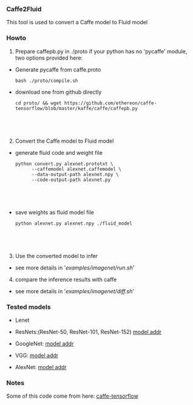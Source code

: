 ### Caffe2Fluid
This tool is used to convert a Caffe model to Fluid model

### Howto
1. Prepare caffepb.py in ./proto if your python has no 'pycaffe' module, two options provided here:
- Generate pycaffe from caffe.proto
  <pre><code>bash ./proto/compile.sh</code></pre>

- download one from github directly
  <pre><code>cd proto/ && wget https://github.com/ethereon/caffe-tensorflow/blob/master/kaffe/caffe/caffepb.py
</code></pre>

2. Convert the Caffe model to Fluid model
- generate fluid code and weight file
  <pre><code>python convert.py alexnet.prototxt \
        --caffemodel alexnet.caffemodel \
        --data-output-path alexnet.npy \
        --code-output-path alexnet.py
</code></pre>

- save weights as fluid model file
  <pre><code>python alexnet.py alexnet.npy ./fluid_model
</code></pre>

3. Use the converted model to infer
- see more details in '*examples/imagenet/run.sh*'

4. compare the inference results with caffe
- see more details in '*examples/imagenet/diff.sh*'

### Tested models
- Lenet

- ResNets:(ResNet-50, ResNet-101, ResNet-152)
[model addr](https://onedrive.live.com/?authkey=%21AAFW2-FVoxeVRck&id=4006CBB8476FF777%2117887&cid=4006CBB8476FF777)

- GoogleNet:
[model addr](https://gist.github.com/jimmie33/7ea9f8ac0da259866b854460f4526034)

- VGG:
[model addr](https://gist.github.com/ksimonyan/211839e770f7b538e2d8)

- AlexNet:
[model addr](https://github.com/BVLC/caffe/tree/master/models/bvlc_alexnet)

### Notes
Some of this code come from here: [caffe-tensorflow](https://github.com/ethereon/caffe-tensorflow)
